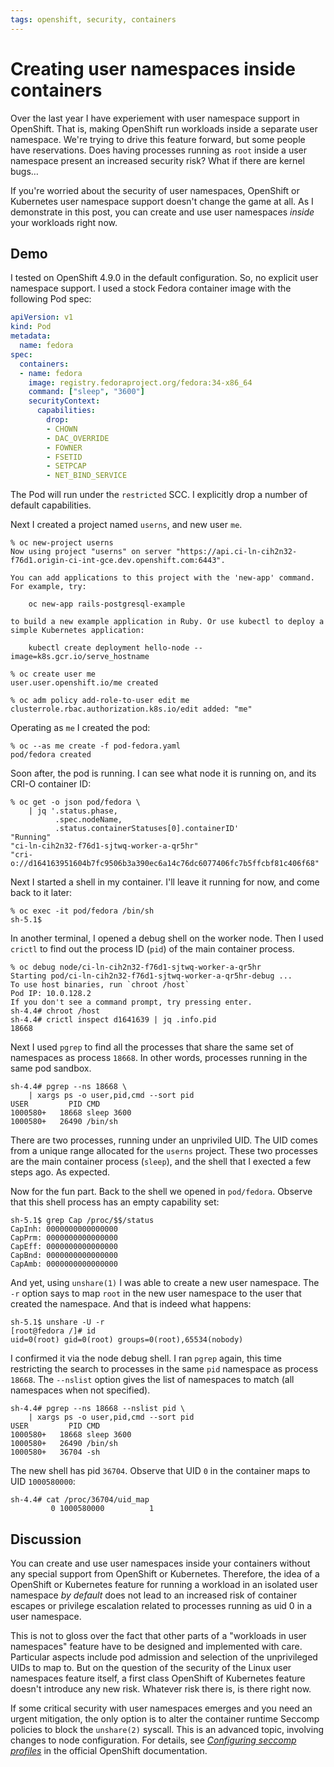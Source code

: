 ```yaml
---
tags: openshift, security, containers
---
```


# Creating user namespaces inside containers

Over the last year I have experiement with user namespace support in
OpenShift.  That is, making OpenShift run workloads inside a
separate user namespace.  We're trying to drive this feature
forward, but some people have reservations.  Does having processes
running as `root` inside a user namespace present an increased
security risk?  What if there are kernel bugs…

If you're worried about the security of user namespaces, OpenShift
or Kubernetes user namespace support doesn't change the game at all.
As I demonstrate in this post, you can create and use user
namespaces *inside* your workloads right now.

## Demo

I tested on OpenShift 4.9.0 in the default configuration.  So, no
explicit user namespace support.  I used a stock Fedora container
image with the following Pod spec:

```yaml
apiVersion: v1
kind: Pod
metadata:
  name: fedora
spec:
  containers:
  - name: fedora
    image: registry.fedoraproject.org/fedora:34-x86_64
    command: ["sleep", "3600"]
    securityContext:
      capabilities:
        drop:
        - CHOWN
        - DAC_OVERRIDE
        - FOWNER
        - FSETID
        - SETPCAP
        - NET_BIND_SERVICE
```

The Pod will run under the `restricted` SCC.  I explicitly drop a
number of default capabilities.

Next I created a project named `userns`, and new user `me`.

```shell
% oc new-project userns
Now using project "userns" on server "https://api.ci-ln-cih2n32-f76d1.origin-ci-int-gce.dev.openshift.com:6443".

You can add applications to this project with the 'new-app' command. For example, try:

    oc new-app rails-postgresql-example

to build a new example application in Ruby. Or use kubectl to deploy a simple Kubernetes application:

    kubectl create deployment hello-node --image=k8s.gcr.io/serve_hostname

% oc create user me
user.user.openshift.io/me created

% oc adm policy add-role-to-user edit me
clusterrole.rbac.authorization.k8s.io/edit added: "me"
```

Operating as `me` I created the pod:

```shell
% oc --as me create -f pod-fedora.yaml
pod/fedora created
```

Soon after, the pod is running.  I can see what node it is running
on, and its CRI-O container ID:

```shell
% oc get -o json pod/fedora \
    | jq '.status.phase,
          .spec.nodeName,
          .status.containerStatuses[0].containerID'
"Running"
"ci-ln-cih2n32-f76d1-sjtwq-worker-a-qr5hr"
"cri-o://d164163951604b7fc9506b3a390ec6a14c76dc6077406fc7b5ffcbf81c406f68"
```

Next I started a shell in my container.  I'll leave it running for
now, and come back to it later:

```shell
% oc exec -it pod/fedora /bin/sh
sh-5.1$
```

In another terminal, I opened a debug shell on the worker node.
Then I used `crictl` to find out the process ID (`pid`) of the main
container process.

```shell
% oc debug node/ci-ln-cih2n32-f76d1-sjtwq-worker-a-qr5hr
Starting pod/ci-ln-cih2n32-f76d1-sjtwq-worker-a-qr5hr-debug ...
To use host binaries, run `chroot /host`
Pod IP: 10.0.128.2
If you don't see a command prompt, try pressing enter.
sh-4.4# chroot /host
sh-4.4# crictl inspect d1641639 | jq .info.pid
18668
```

Next I used `pgrep` to find all the processes that share the same
set of namespaces as process `18668`.  In other words, processes
running in the same pod sandbox.

```shell
sh-4.4# pgrep --ns 18668 \
    | xargs ps -o user,pid,cmd --sort pid
USER         PID CMD
1000580+   18668 sleep 3600
1000580+   26490 /bin/sh
```

There are two processes, running under an unpriviled UID.  The UID
comes from a unique range allocated for the `userns` project.  These
two processes are the main container process (`sleep`), and the
shell that I exected a few steps ago.  As expected.

Now for the fun part.  Back to the shell we opened in `pod/fedora`.
Observe that this shell process has an empty capability set:

```shell
sh-5.1$ grep Cap /proc/$$/status
CapInh: 0000000000000000
CapPrm: 0000000000000000
CapEff: 0000000000000000
CapBnd: 0000000000000000
CapAmb: 0000000000000000
```

And yet, using `unshare(1)` I was able to create a new user
namespace.  The `-r` option says to map `root` in the new user
namespace to the user that created the namespace.  And that is
indeed what happens:

```shell
sh-5.1$ unshare -U -r
[root@fedora /]# id
uid=0(root) gid=0(root) groups=0(root),65534(nobody)
````

I confirmed it via the node debug shell.  I ran `pgrep` again, this
time restricting the search to processes in the same `pid` namespace
as process `18668`.  The `--nslist` option gives the list of
namespaces to match (all namespaces when not specified).

```shell
sh-4.4# pgrep --ns 18668 --nslist pid \
    | xargs ps -o user,pid,cmd --sort pid
USER         PID CMD
1000580+   18668 sleep 3600
1000580+   26490 /bin/sh
1000580+   36704 -sh
```

The new shell has pid `36704`.  Observe that UID `0` in the
container maps to UID `1000580000`:

```shell
sh-4.4# cat /proc/36704/uid_map
         0 1000580000          1
```

## Discussion

You can create and use user namespaces inside your containers
without any special support from OpenShift or Kubernetes.
Therefore, the idea of a OpenShift or Kubernetes feature for running
a workload in an isolated user namespace *by default* does not lead
to an increased risk of container escapes or privilege escalation
related to processes running as uid 0 in a user namespace.

This is not to gloss over the fact that other parts of a "workloads
in user namespaces" feature have to be designed and implemented with
care.  Particular aspects include pod admission and selection of the
unprivileged UIDs to map to.  But on the question of the security of
the Linux user namespaces feature itself, a first class OpenShift of
Kubernetes feature doesn't introduce any new risk.  Whatever risk
there is, is there right now.

If some critical security with user namespaces emerges and you need
an urgent mitigation, the only option is to alter the container
runtime Seccomp policies to block the `unshare(2)` syscall.  This is
an advanced topic, involving changes to node configuration.  For
details, see [*Configuring seccomp profiles*][doc-seccomp] in the
official OpenShift documentation.

[doc-seccomp]: https://docs.openshift.com/container-platform/4.8/security/seccomp-profiles.html
